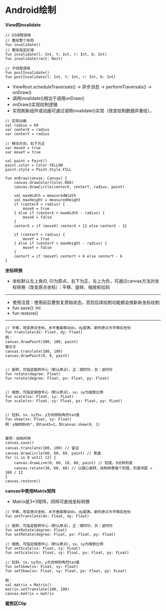 # Android绘制

**View的invalidate**
```
// UI线程调用
// 重绘整个布局
fun invalidate()
// 重绘指定区域
fun invalidate(l: Int, t: Int, r: Int, b: Int)
fun invalidate(rect: Rect)

// 子线程调用
fun postInvalidate()
fun postInvalidate(l: Int, t: Int, r: Int, b: Int)
```
* ViewRoot.scheduleTraversals() -> 异步消息 -> performTraversals() -> onDraw()
* 调用invalidate()相当于调用onDraw()
* onDraw()实现绘制逻辑
* 实现刷新组件或动画可通过调用invalidate()实现（改变绘制数据并重绘）。
```
// 实现动画
val radius = 60
var centerX = radius
var centerY = radius

// 移动方向，右下为正
var moveX = true
var moveY = true

val paint = Paint()
paint.color = Color.YELLOW
paint.style = Paint.Style.FILL

fun onDraw(canvas: Canvas) {
	canvas.drawColor(Color.RED)
	canvas.drawCircle(centerX, centerY, radius, paint)

	val maxWidth = measuredWidth
	val maxHeight = measuredHeight
	if (centerX < radius) {
		moveX = true
	} else if (centerX > maxWidth - radius) {
		moveX = false
	}
	centerX = if (moveX) centerX + 12 else centerX - 12

	if (centerY < radius) {
		moveY = true
	} else if (centerY > maxHeight - radius) {
		moveY = false
	}
	centerY = if (moveY) centerY + 6 else centerY - 6
}
```

**坐标转换**
* 坐标默认左上角(0, 0)为原点，右下为正，左上为负，可通过canvas方法对坐标转换（改变原点坐标）：平移、旋转、缩放和拉斜
---
+ 使用注意：使用前后要恢复原始状态，否则后续绘制功能都会按新新坐标绘制
+ fun save(): Int
+ fun restore()
---
```
// 平移，改变原点坐标，水平垂直移动dx，dy距离，新的原点为平移后坐标
fun translate(dx: Float, dy: Float)
例：
canvas.drawPoint(100, 100, paint)
等价于
canvas.translate(100, 100)
canvas.drawPoint(0, 0, paint)


// 旋转，可指定旋转中心（默认原点），正：顺时针，负：逆时针
fun rotate(degree: Float)
fun rotate(degree: Float, px: Float, py: Float)


// 缩放，可指定缩放中心（默认原点），sx，sy为缩放比例
fun scale(sx: Float, sy: FLoat)
fun scale(sx: Float, sy: Float, px: Float, py: FLoat)


// 拉斜，sx，sy为x，y方向倾斜角的tan值
fun skew(sx: Float, sy: Float)
例：y轴倾斜45°，则tan45=1，则canvas.skew(0, 1)


案例：绘制时钟
canvas.save()
canvas.translate(100, 100) // 留边
canvas.drawCircle(60, 60, 60, paint) // 表盘
for (i in 0 until 12) {
	canvas.drawLine(0, 60, 10, 60, paint) // 刻度，9点钟刻度
	canvas.rotate(30, 60, 60) // 以圆心旋转，绘制钟表每个刻度，刻度间距 = 360 / 12
}
canvas.restore()
```

**canvas中使用Matrix矩阵**
* Matrix是3*3矩阵，同样可直线坐标转换
```
// 平移，改变原点坐标，水平垂直移动dx，dy距离，新的原点为平移后坐标
fun setTranslate(dx: Float, dy: Float)

// 旋转，可指定旋转中心（默认原点），正：顺时针，负：逆时针
fun setRotate(degree: Float)
fun setRotate(degree: Float, px: Float, py: Float)

// 缩放，可指定缩放中心（默认原点），sx，sy为缩放比例
fun setScale(sx: Float, sy: FLoat)
fun setScale(sx: Float, sy: Float, px: Float, py: FLoat)

// 拉斜，sx，sy为x，y方向倾斜角的tan值
fun setSkew(sx: Float, sy: Float)
fun setSkew(sx: Float, sy: Float, px: Float, py: FLoat)

例：
val matrix = Matrix()
matrix.setTranslate(100, 100)
canvas.matrix = matrix
```

**裁剪区Clip**





